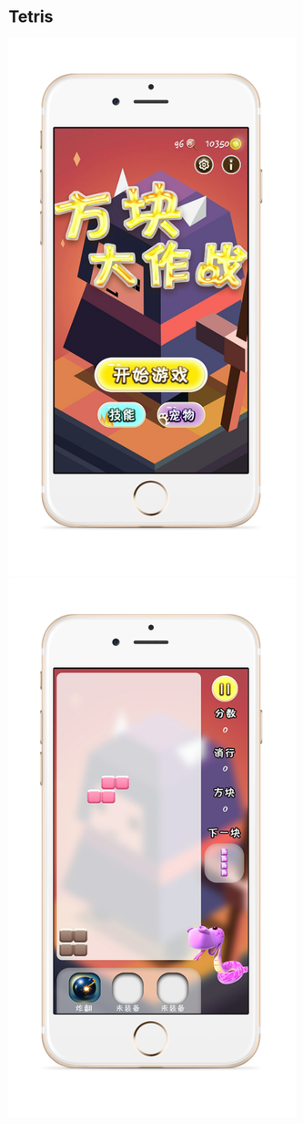 # Tetris   
![图片无法加载](https://raw.githubusercontent.com/chwangteng/Teris/master/%E7%AD%94%E8%BE%A9/iphone%206%20gold.png)![图片无法加载](https://raw.githubusercontent.com/chwangteng/Teris/master/%E7%AD%94%E8%BE%A9/iphone%206%20gold%E6%B8%B8%E6%88%8F%E4%B8%AD.png)

